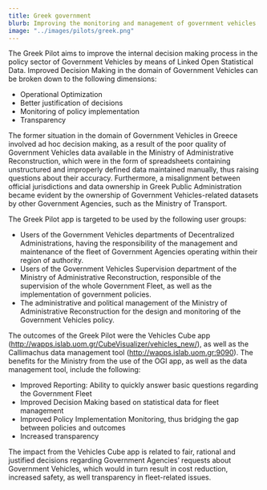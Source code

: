 ```yaml
---
title: Greek government
blurb: Improving the monitoring and management of government vehicles
image: "../images/pilots/greek.png"
---
```


The Greek Pilot aims to improve the internal decision making process in the policy sector of Government Vehicles by means of Linked Open Statistical Data. Improved Decision Making in the domain of Government Vehicles can be broken down to the following dimensions:

* Operational Optimization
* Better justification of decisions
* Monitoring of policy implementation
* Transparency

The former situation in the domain of Government Vehicles in Greece involved ad hoc decision making, as a result of the poor quality of Government Vehicles data available in the Ministry of Administrative Reconstruction, which were in the form of spreadsheets containing unstructured and improperly defined data maintained manually, thus raising questions about their accuracy. Furthermore, a misalignment between official jurisdictions and data ownership in Greek Public Administration became evident by the ownership of Government Vehicles-related datasets by other Government Agencies, such as the Ministry of Transport.

The Greek Pilot app is targeted to be used by the following user groups:

* Users of the Government Vehicles departments of Decentralized Administrations, having the responsibility of the management and maintenance of the fleet of Government Agencies operating within their region of authority.
* Users of the Government Vehicles Supervision department of the Ministry of Administrative Reconstruction, responsible of the supervision of the whole Government Fleet, as well as the implementation of government policies.
* The administrative and political management of the Ministry of Administrative Reconstruction for the design and monitoring of the Government Vehicles policy.

The outcomes of the Greek Pilot were the Vehicles Cube app (http://wapps.islab.uom.gr/CubeVisualizer/vehicles_new/), as well as the Callimachus data management tool (http://wapps.islab.uom.gr:9090). The benefits for the Ministry from the use of the OGI app, as well as the data management tool, include the following:

* Improved Reporting: Ability to quickly answer basic questions regarding the Government Fleet
* Improved Decision Making based on statistical data for fleet management
* Improved Policy Implementation Monitoring, thus bridging the gap between policies and outcomes
* Increased transparency

The impact from the Vehicles Cube app is related to fair, rational and justified decisions regarding Government Agencies’ requests about Government Vehicles, which would in turn result in cost reduction, increased safety, as well transparency in fleet-related issues.

 